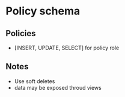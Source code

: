 # Policy schema

## Policies

- [INSERT, UPDATE, SELECT] for policy role

## Notes

- Use soft deletes
- data may be exposed throud views
